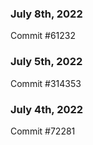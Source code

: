 ### July 8th, 2022

Commit #61232

### July 5th, 2022

Commit #314353


### July 4th, 2022

Commit #72281
